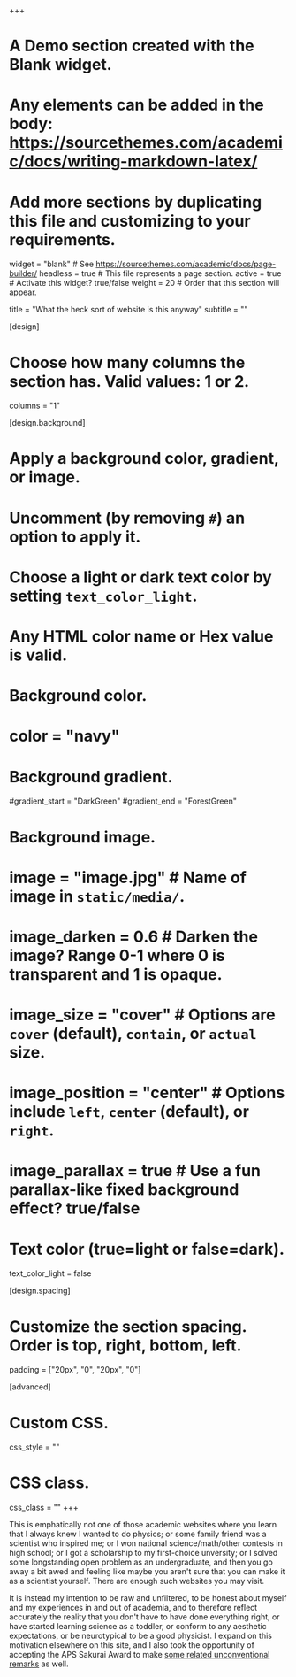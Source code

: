 +++
# A Demo section created with the Blank widget.
# Any elements can be added in the body: https://sourcethemes.com/academic/docs/writing-markdown-latex/
# Add more sections by duplicating this file and customizing to your requirements.

widget = "blank"  # See https://sourcethemes.com/academic/docs/page-builder/
headless = true  # This file represents a page section.
active = true  # Activate this widget? true/false
weight = 20  # Order that this section will appear.

title = "What the heck sort of website is this anyway"
subtitle = ""

[design]
  # Choose how many columns the section has. Valid values: 1 or 2.
  columns = "1"

[design.background]
  # Apply a background color, gradient, or image.
  #   Uncomment (by removing `#`) an option to apply it.
  #   Choose a light or dark text color by setting `text_color_light`.
  #   Any HTML color name or Hex value is valid.

  # Background color.
  # color = "navy"

  # Background gradient.
  #gradient_start = "DarkGreen"
  #gradient_end = "ForestGreen"

  # Background image.
  # image = "image.jpg"  # Name of image in `static/media/`.
  # image_darken = 0.6  # Darken the image? Range 0-1 where 0 is transparent and 1 is opaque.
  # image_size = "cover"  #  Options are `cover` (default), `contain`, or `actual` size.
  # image_position = "center"  # Options include `left`, `center` (default), or `right`.
  # image_parallax = true  # Use a fun parallax-like fixed background effect? true/false

  # Text color (true=light or false=dark).
  text_color_light = false

[design.spacing]
  # Customize the section spacing. Order is top, right, bottom, left.
  padding = ["20px", "0", "20px", "0"]

[advanced]
 # Custom CSS.
 css_style = ""

 # CSS class.
 css_class = ""
+++

This is emphatically not one of those academic websites where you learn that I always knew I wanted to do physics; or some family friend was a scientist who inspired me;
or I won national science/math/other contests in high school; or I got a scholarship to my first-choice unversity; or I solved some longstanding open problem as an undergraduate, 
and then you go away a bit awed and feeling like maybe you aren't sure that you can make it as a scientist yourself. There are enough such websites you may visit.  

It is instead my intention to be raw and unfiltered, to be honest about myself and my experiences in and out of academia, 
and to therefore reflect accurately the reality that you don't have to have done everything right, or have started learning science as a toddler, 
or conform to any aesthetic expectations, or be neurotypical to be a good physicist. I expand on this motivation elsewhere on this site, 
and I also took the opportunity of accepting the APS Sakurai Award to make [some related unconventional remarks](https://youtu.be/kEyhvPKm1qo) as well.